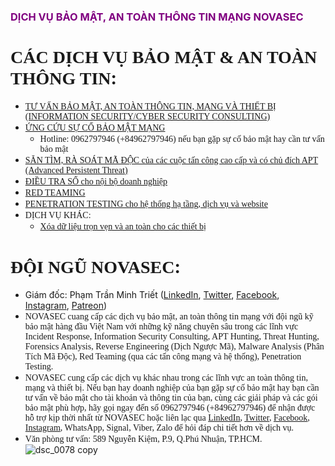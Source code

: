 ### <span style="color:purple">DỊCH VỤ BẢO MẬT, AN TOÀN THÔNG TIN MẠNG NOVASEC</span>

# <span style="font-family:Times New Roman">CÁC DỊCH VỤ BẢO MẬT & AN TOÀN THÔNG TIN</span>:
* <span style="font-family:Times New Roman">[TƯ VẤN BẢO MẬT, AN TOÀN THÔNG TIN, MẠNG VÀ THIẾT BỊ (INFORMATION SECURITY/CYBER SECURITY CONSULTING)]()</span>
* <span style="font-family:Times New Roman">[ỨNG CỨU SỰ CỐ BẢO MẬT MẠNG](http://novasec.vn/service/Incident_Response_Forensics)</span>
  * <span style="font-family:Times New Roman">Hotline: 0962797946 (+84962797946) nếu bạn gặp sự cố bảo mật hay cần tư vấn bảo mật</span>
* <span style="font-family:Times New Roman">[SĂN TÌM, RÀ SOÁT MÃ ĐỘC của các cuộc tấn công cao cấp và có chủ đích APT (Advanced Persistent Threat)](http://novasec.vn/service/Threat_Hunting)</span>
* <span style="font-family:Times New Roman">[ĐIỀU TRA SỐ cho nội bộ doanh nghiệp]()</span>
* <span style="font-family:Times New Roman">[RED TEAMING]()</span>
* <span style="font-family:Times New Roman">[PENETRATION TESTING cho hệ thống hạ tầng, dịch vụ và website]()</span>
* <span style="font-family:Times New Roman">DỊCH VỤ KHÁC:</span>
  * <span style="font-family:Times New Roman">[Xóa dữ liệu trọn vẹn và an toàn cho các thiết bị]()</span>

# <span style="font-family:Times New Roman">ĐỘI NGŨ NOVASEC</span>:
* Giám đốc: Phạm Trần Minh Triết ([LinkedIn](https://www.linkedin.com/in/trietptm/), [Twitter](https://twitter.com/MinhTrietPT/with_replies), [Facebook](https://www.facebook.com/trietptmonsec/), [Instagram](https://www.instagram.com/trietptm/), [Patreon](https://www.patreon.com/trietptm))
* <span style="font-family:Times New Roman">NOVASEC cuang cấp các dịch vụ bảo mật, an toàn thông tin mạng với đội ngũ kỹ bảo mật hàng đầu Việt Nam với những kỹ năng chuyên sâu trong các lĩnh vực Incident Response, Information Security Consulting, APT Hunting, Threat Hunting, Forensics Analysis, Reverse Engineering (Dịch Ngược Mã), Malware Analysis (Phân Tích Mã Độc), Red Teaming (qua các tấn công mạng và hệ thống), Penetration Testing.</span>
* <span style="font-family:Times New Roman">NOVASEC cung cấp các dịch vụ khác nhau trong các lĩnh vực an toàn thông tin, mạng và thiết bị. Nếu bạn hay doanh nghiệp của bạn gặp sự cố bảo mật hay bạn cần tư vấn về bảo mật cho tài khoản và thông tin của bạn, cùng các giải pháp và các gói bảo mật phù hợp, hãy gọi ngay đến số 0962797946 (+84962797946) để nhận được hỗ trợ kịp thời nhất từ NOVASEC hoặc liên lạc qua [LinkedIn](https://www.linkedin.com/in/trietptm/), [Twitter](https://twitter.com/MinhTrietPT/with_replies), [Facebook](https://www.facebook.com/trietptmonsec/), [Instagram](https://www.instagram.com/trietptm/), WhatsApp, Signal, Viber, Zalo để hỏi đáp chi tiết hơn về dịch vụ.</span>
* <span style="font-family:Times New Roman">Văn phòng tư vấn: 589 Nguyễn Kiệm, P.9, Q.Phú Nhuận, TP.HCM.</span>
![dsc_0078 copy](https://user-images.githubusercontent.com/526959/51726184-a9f47980-2098-11e9-824c-0a4991b572d3.jpg)



